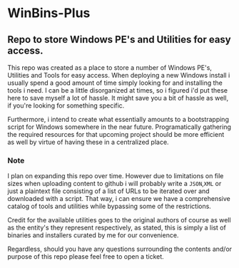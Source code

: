 # WinBins-Plus
Repo to store Windows PE's and Utilities for easy access.
----------------------------------------------------------

This repo was created as a place to store a number of Windows PE's, Utilities and Tools for easy access. When deploying a new Windows install i usually spend a good amount of time simply looking for and installing the tools i need. I can be a little disorganized at times, so i figured i'd put these here to save myself a lot of hassle. It might save you a bit of hassle as well, if you're looking for something specific.

Furthermore, i intend to create what essentially amounts to a bootstrapping script for Windows somewhere in the near future. Programatically gathering the required resources for that upcoming project should be more efficient as well by virtue of having these in a centralized place.

### Note

I plan on expanding this repo over time. However due to limitations on file sizes when uploading content to github i will probably write a `JSON`,`XML` or just a plaintext file consisting of a list of URLs to be iterated over and downloaded with a script. That way, i can ensure we have a comprehensive catalog of tools and utilities while bypassing some of the restrictions.  

Credit for the available utilities goes to the original authors of course as well as the entity's they represent respectively, as stated, this is simply a list of binaries and installers curated by me for our convenience.

Regardless, should you have any questions surrounding the contents and/or purpose of this repo please feel free to open a ticket.
